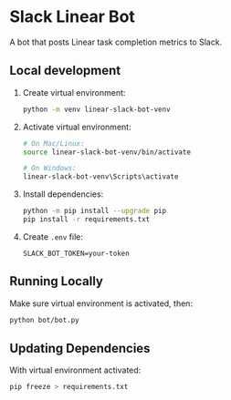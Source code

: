<!-- cspell:word venv -->

# Slack Linear Bot

A bot that posts Linear task completion metrics to Slack.

## Local development

1. Create virtual environment:

   ```sh
   python -m venv linear-slack-bot-venv
   ```

1. Activate virtual environment:

   ```sh
   # On Mac/Linux:
   source linear-slack-bot-venv/bin/activate

   # On Windows:
   linear-slack-bot-venv\Scripts\activate
   ```

1. Install dependencies:

   ```sh
   python -m pip install --upgrade pip
   pip install -r requirements.txt
   ```

1. Create `.env` file:

   ```env
   SLACK_BOT_TOKEN=your-token
   ```

## Running Locally

Make sure virtual environment is activated, then:

```sh
python bot/bot.py
```

## Updating Dependencies

With virtual environment activated:

```sh
pip freeze > requirements.txt
```
